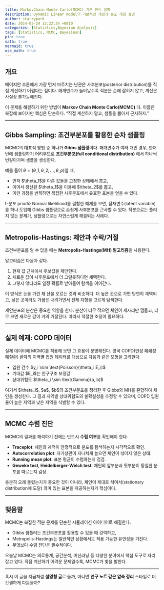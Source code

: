 ```yaml
---
title: MarkovChain Monte Carlo(MCMC) 기본 원리 설명
description: Dynamic Linear model의 기본적인 개념과 분포 개념 설명
author: starrypark
date: 2024-05-24 13:22:34 +0810
categories: [Statistics,Bayesian Analysis]
tags: [Statistics, MCMC, Bayesinan]
pin: true
math: true
mermaid: true
use_math: true
---
```


## 개요

베이지안 추론에서 가장 먼저 마주치는 난관은 사후분포(posterior distribution)를 직접 계산하기 어렵다는 점이다. 매개변수가 늘어날수록 적분은 손에 잡히지 않고, 계산은 사실상 불가능해진다.

이 문제를 해결하기 위한 방법이 **Markov Chain Monte Carlo(MCMC)** 다. 이름은 복잡해 보이지만 핵심은 단순하다. “직접 계산하지 말고, 샘플을 뽑아서 근사하자.”

---

## Gibbs Sampling: 조건부분포를 활용한 순차 샘플링

MCMC의 대표적 방법 중 하나가 **Gibbs 샘플링**이다. 매개변수가 여러 개인 경우, 한꺼번에 샘플링하기 어려우므로 **조건부분포(full conditional distribution)** 에서 하나씩 번갈아가며 샘플을 생성한다.

예를 들어 $\theta = (\theta\_1, \theta\_2, \dots, \theta\_p)$일 때,

* 먼저 \$\theta\_1\$을 다른 값들을 고정한 상태에서 뽑고,
* 이어서 갱신된 \$\theta\_1\$을 이용해 \$\theta\_2\$를 뽑고,
* 이런 과정을 반복하면 복잡한 사후분포에서 유효한 표본을 얻을 수 있다.

t-분포 prior와 Normal likelihood를 결합한 예제를 보면, 잠재변수(latent variable)를 하나 도입해 Gibbs 샘플링으로 손쉽게 사후분포를 근사할 수 있다. 적분으로는 풀리지 않는 문제가, 샘플링으로는 자연스럽게 해결되는 사례다.

---

## Metropolis-Hastings: 제안과 수락/거절

조건부분포를 알 수 없을 때는 **Metropolis-Hastings(MH) 알고리즘**을 사용한다.

알고리즘은 다음과 같다.

1. 현재 값 근처에서 후보값을 제안한다.
2. 새로운 값이 사후분포에서 더 그럴듯하다면 채택한다.
3. 그렇지 않더라도 일정 확률로 받아들여 탐색을 이어간다.

이 방식은 눈을 가린 채 산을 오르는 것과 비슷하다. 더 높은 곳으로 가면 당연히 채택되고, 낮은 곳이라도 가끔은 내려가면서 전체 지형을 고르게 탐색한다.

제안분포의 분산은 중요한 역할을 한다. 분산이 너무 작으면 체인이 제자리만 맴돌고, 너무 크면 새로운 값이 거의 거절된다. 따라서 적절한 조정이 필요하다.

---

## 실제 예제: COPD 데이터

실제 데이터에 MCMC를 적용해 보면 그 효용이 분명해진다. 영국 COPD(만성 폐쇄성 폐질환) 환자의 지역별 입원 데이터를 대상으로 다음과 같은 모형을 고려한다.

* 입원 건수 \$y\_i \sim \text{Poisson}(\theta\_i E\_i)\$
* 기대값 \$E\_i\$는 인구구조 보정값
* 상대위험도 \$\theta\_i \sim \text{Gamma}(a, b)\$

여기서 \$\theta\_i\$, \$a\$, \$b\$의 조건부분포를 정리한 후 Gibbs와 MH를 혼합하여 체인을 생성한다. 그 결과 지역별 상대위험도의 불확실성을 추정할 수 있으며, COPD 입원율이 높은 지역과 낮은 지역을 식별할 수 있다.

---

## MCMC 수렴 진단

MCMC의 결과를 해석하기 전에는 반드시 **수렴 여부**를 확인해야 한다.

* **Traceplot**: 체인의 궤적이 안정적으로 분포를 탐색하는지 시각적으로 확인.
* **Autocorrelation plot**: 자기상관이 지나치게 높으면 체인이 섞이지 않은 상태.
* **Running mean plot**: 표본 평균이 수렴하는지 점검.
* **Geweke test, Heidelberger-Welch test**: 체인의 앞부분과 뒷부분이 동일한 분포를 따르는지 검정.

충분히 오래 돌렸는지가 중요한 것이 아니라, 체인이 제대로 섞여서(stationary distribution에 도달) 의미 있는 표본을 제공하는지가 핵심이다.

---

## 맺음말

MCMC는 복잡한 적분 문제를 단순한 시뮬레이션 아이디어로 해결한다.

* Gibbs 샘플러는 조건부분포를 활용할 수 있을 때 강력하고,
* Metropolis-Hastings는 일반적인 상황에서도 적용 가능한 유연성을 가진다.
* 무엇보다 수렴 진단은 필수적이다.

오늘날 MCMC는 의료통계, 공간분석, 머신러닝 등 다양한 분야에서 핵심 도구로 자리 잡고 있다. 직접 계산하기 어려운 문제일수록, MCMC가 빛을 발한다.

---

혹시 이 글을 지금처럼 **설명형 글**로 둘까, 아니면 **연구 노트 같은 압축 정리** 스타일로 더 간결하게 다듬을까?
